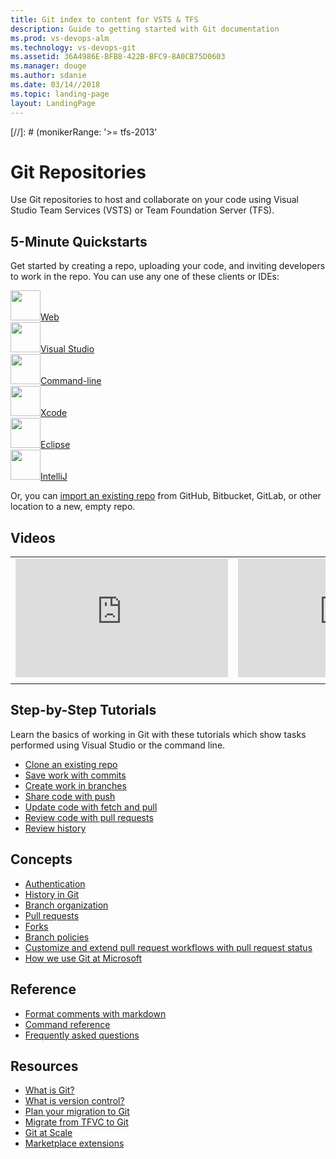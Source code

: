 ```yaml
---
title: Git index to content for VSTS & TFS    
description: Guide to getting started with Git documentation  
ms.prod: vs-devops-alm
ms.technology: vs-devops-git 
ms.assetid: 36A4986E-BFB8-422B-BFC9-8A0CB75D0603    
ms.manager: douge
ms.author: sdanie
ms.date: 03/14//2018
ms.topic: landing-page
layout: LandingPage
---
```

[//]: # (monikerRange: '>= tfs-2013'

# Git Repositories

Use Git repositories to host and collaborate on your code using Visual Studio Team Services (VSTS) or Team Foundation Server (TFS).  

## 5-Minute Quickstarts 

Get started by creating a repo, uploading your code, and inviting developers to work in the repo. You can use any one of these clients or IDEs: 

<!--- All images are Placeholder --> 
<!-- Converting to icon48 format, this gets cleaner in YAML -->
<div class="ico48Case halfStack"><div class="ico48Link"><a href="create-new-repo.md"><img width="48" height="48" alt="" src="https://docs.microsoft.com/media/common/i_web.svg"><span>Web</span></a></div><div class="ico48Link"><a href="share-your-code-in-git-vs-2017.md"><img width="48" height="48" alt="" src="https://docs.microsoft.com/media/logos/logo_visual-studio.svg"><span>Visual Studio</span></a></div><div class="ico48Link"><a href="share-your-code-in-git-cmdline.md"><img width="48" height="48" alt="" src="https://docs.microsoft.com/media/common/i_cligeneric.svg"><span>Command-line</span></a></div><div class="ico48Link"><a href="share-your-code-in-git-xcode.md"><img width="48" height="48" alt="" src="https://docs.microsoft.com/media/logos/logo_xcode.svg"><span>Xcode</span></a></div><div class="ico48Link"><a href="share-your-code-in-git-eclipse.md"><img width="48" height="48" alt="" src="https://docs.microsoft.com/media/logos/logo_eclipse.svg"><span>Eclipse</span></a></div>

<div class="ico48Link"><a href="create-repo-intellij.md"><img width="48" height="48" alt="" src="https://docs.microsoft.com/en-us/media/logos/logo_intellij.svg"><span>IntelliJ</span></a></div>

</div>

Or, you can [import an existing repo](import-git-repository.md) from GitHub, Bitbucket, GitLab, or other location to a new, empty repo. 

## Videos

| | |
| --- | --- |
| <iframe src="https://channel9.msdn.com/Events/Connect/2017/T178/player" width="340" height="190" allowFullScreen="true" frameBorder="0"></iframe> | <iframe src="https://channel9.msdn.com/Events/Connect/2017/T184/player" width="340" height="190" allowFullScreen="true" frameBorder="0"></iframe> |
| | |

## Step-by-Step Tutorials  

Learn the basics of working in Git with these tutorials which show tasks performed using Visual Studio or the command line.  

- [Clone an existing repo](tutorial/clone.md)  
- [Save work with commits](tutorial/commits.md)  
- [Create work in branches](tutorial/branches.md)  
- [Share code with push](tutorial/pushing.md)  
- [Update code with fetch and pull](tutorial/pulling.md)  
- [Review code with pull requests](tutorial/pullrequest.md)  
- [Review history](tutorial/history.md)  

## Concepts

- [Authentication](auth-overview.md)
- [History in Git](concepts/history.md)
- [Branch organization](concepts/git-branching-guidance.md)
- [Pull requests](pull-requests-overview.md)
- [Forks](forks-overview.md)
- [Branch policies](branch-policies-overview.md)
- [Customize and extend pull request workflows with pull request status](concepts/pull-request-status.md)
- [How we use Git at Microsoft](https://www.visualstudio.com/learn/use-git-microsoft/)

## Reference

- [Format comments with markdown](../collaborate/markdown-guidance.md?toc=/vsts/git/toc.json&bc=/vsts/git/breadcrumb/toc.json)
- [Command reference](command-prompt.md)
- [Frequently asked questions](tutorial/howto.md)

## Resources 

- [What is Git?](https://www.visualstudio.com/learn/what-is-git/)  
- [What is version control?](https://www.visualstudio.com/learn/what-is-version-control/)  
- [Plan your migration to Git](https://www.visualstudio.com/learn/centralized-to-git/)  
- [Migrate from TFVC to Git](https://www.visualstudio.com/learn/migrate-from-tfvc-to-git/)  
- [Git at Scale](https://www.visualstudio.com/learn/git-at-scale/)   
- [Marketplace extensions](https://marketplace.visualstudio.com/search?target=VSTS&category=Code&sortBy=Downloads)
